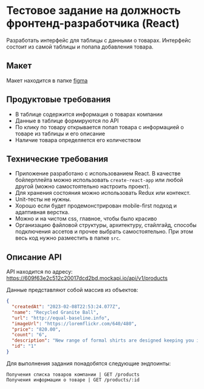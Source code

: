# Тестовое задание на должность фронтенд-разработчика (React)

Разработать интерфейс для таблицы с данными о товарах. Интерфейс состоит из самой таблицы и попапа добавления товара.

## Макет

Макет находится в папке [figma](./figma/test-abak-react.fig)
## Продуктовые требования

* В таблице содержится информация о товарах компании
* Данные в таблице формируются по API
* По клику по товару открывается попап товара с информацией о товаре из таблицы и его описание
* Наличие товара определяется его количеством

## Технические требования

* Приложение разработано с использованием React. В качестве бойлерплейта можно использовать `create-react-app` или любой другой (можно самостоятельно настроить проект).
* Для хранения состояния можно использовать Redux или контекст.
* Unit-тесты не нужны.
* Хорошо если будет продемонстрирован mobile-first подход и адаптивная верстка.
* Можно и на чистом css, главное, чтобы было красиво
* Организацию файловой структуры, архитектуру, стайлгайд, способы подключения ассетов и прочее выбрать самостоятельно. При этом весь код нужно разместить в папке `src`.

## Описание API

API находится по адресу: https://609f63e2c512c20017dcd2bd.mockapi.io/api/v1/products

Данные представляют собой массив из объектов:
```JSON
{
  "createdAt": "2023-02-08T22:53:24.077Z",
  "name": "Recycled Granite Ball",
  "url": "http://equal-baseline.info",
  "imageUrl": "https://loremflickr.com/640/480",
  "price": "820.00",
  "count": "6",
  "description": "New range of formal shirts are designed keeping you in mind. With fits and styling that will make you stand apart",
  "id": "1"
}
```
Для выполнения задания понадобятся следующие эндпоинты:

```
Получения списка товаров компании | GET /products
Получения информации о товаре | GET /products/:id
```


